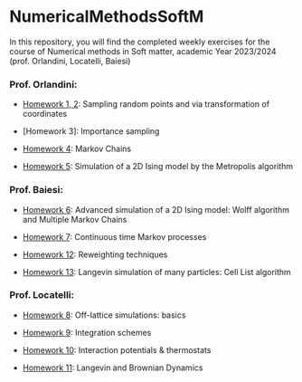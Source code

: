 # NumericalMethodsSoftM
In this repository, you will find the completed weekly exercises for the course of Numerical methods in Soft matter, academic Year 2023/2024 (prof. Orlandini, Locatelli, Baiesi)



### Prof. Orlandini:

* [Homework 1, 2](): Sampling random points and via transformation of coordinates

* [Homework 3]: Importance sampling

* [Homework 4](https://github.com/isottongloria/NumericalMethodsSoftM/tree/main/chapter%204): Markov Chains

* [Homework 5](https://github.com/isottongloria/NumericalMethodsSoftM/tree/main/chapter%205): Simulation of a 2D Ising model by the Metropolis algorithm

### Prof. Baiesi:

* [Homework 6](https://github.com/isottongloria/NumericalMethodsSoftM/tree/main/chapter%206): Advanced simulation of a 2D Ising model: Wolff algorithm and Multiple Markov Chains

* [Homework 7](https://github.com/isottongloria/NumericalMethodsSoftM/tree/main/chapter%207): Continuous time Markov processes
  
* [Homework 12](https://github.com/isottongloria/NumericalMethodsSoftM/tree/main/chapter%2012): Reweighting techniques

* [Homework 13](https://github.com/isottongloria/NumericalMethodsSoftM/tree/main/chapter%2013): Langevin simulation of many particles: Cell List algorithm

### Prof. Locatelli:

* [Homework 8](https://github.com/isottongloria/NumericalMethodsSoftM/tree/main/chapter%208): Off-lattice simulations: basics

* [Homework 9](https://github.com/isottongloria/NumericalMethodsSoftM/tree/main/chapter%209): Integration schemes

* [Homework 10](https://github.com/isottongloria/NumericalMethodsSoftM/tree/main/chapter%2010): Interaction potentials & thermostats

* [Homework 11](https://github.com/isottongloria/NumericalMethodsSoftM/tree/main/chapter%2011): Langevin and Brownian Dynamics

